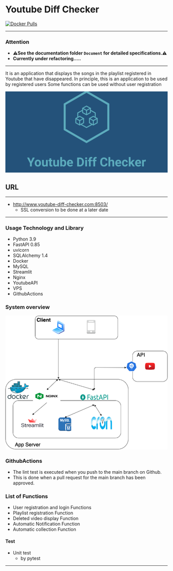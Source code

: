 # Youtube Diff Checker

<!-- [![LICENSE](https://img.shields.io/github/license/maro114510/Production_WebApp.svg?style=flat-square)](https://github.com/maro114510/Production_WebApp/blob/main/LICENSE)-->

[![Docker Pulls](https://img.shields.io/docker/pulls/stelzen/youtube.svg?style=flat-square&logo=docker)](https://hub.docker.com/r/stelzen/youtube)
<!-- [![Build Status](https://img.shields.io/github/workflow/status/maro114510/Production_WebApp/Build?logo=github&style=flat-square)](https://github.com/maro114510/Production_WebApp/actions) -->

---

### Attention

* **⚠See the documentation folder `Document` for detailed specifications.⚠**
* **Currently under refactoring.....**

---

It is an application that displays the songs in the playlist registered in Youtube that have disappeared.
In principle, this is an application to be used by registered users
Some functions can be used without user registration

![img](src/st_server/public/streamlit1/img/linkedin_banner_image_1.png)

## URL

---

* http://www.youtube-diff-checker.com:8503/
  * SSL conversion to be done at a later date

---

<!-- ### Usage

| Img | Usage |
| :---: | :---: |
| <img src="src/st_server/public/streamlit1/img/sample2.png" width="500"> | home |
|  <img src="src/st_server/public/streamlit1/img/sample1.png" width="500"> | User login |
|  <img src="src/st_server/public/streamlit1/img/sample3.png" width="500"> | User register |
|  <img src="src/st_server/public/streamlit1/img/sample4.png" width="500"> | Your Playlist Info | -->

### Usage Technology and Library

* Python 3.9
* FastAPI 0.85
* uvicorn
* SQLAlchemy 1.4
* Docker
* MySQL
* Streamlit
* Nginx
* YoutubeAPI
* VPS
* GithubActions

### System overview

![img](src/st_server/public/streamlit1/img/sample.png)

### GithubActions

* The lint test is executed when you push to the main branch on Github.
* This is done when a pull request for the main branch has been approved.

### List of Functions

* User registration and login Functions
* Playlist registration Function
* Deleted video display Function
* Automatic Notification Function
* Automatic collection Function

#### Test

* Unit test
  * by pytest

---
